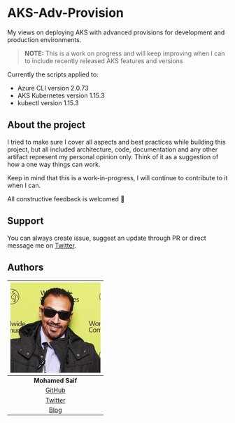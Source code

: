 # AKS-Adv-Provision

My views on deploying AKS with advanced provisions for development and production environments. 

> **NOTE:** This is a work on progress and will keep improving when I can to include recently released AKS features and versions

Currently the scripts applied to:
- Azure CLI version 2.0.73
- AKS Kubernetes version 1.15.3
- kubectl version 1.15.3

## About the project

I tried to make sure I cover all aspects and best practices while building this project, but all included architecture, code, documentation and any other artifact represent my personal opinion only. Think of it as a suggestion of how a one way things can work.

Keep in mind that this is a work-in-progress, I will continue to contribute to it when I can.

All constructive feedback is welcomed 🙏

## Support

You can always create issue, suggest an update through PR or direct message me on [Twitter](https://twitter.com/mohamedsaif101).

## Authors

|      ![Photo](res/mohamed-saif.jpg)            |
|:----------------------------------------------:|
|                 **Mohamed Saif**               |
|     [GitHub](https://github.com/mohamedsaif)   |
|  [Twitter](https://twitter.com/mohamedsaif101) |
|         [Blog](http://blog.mohamedsaif.com)    |